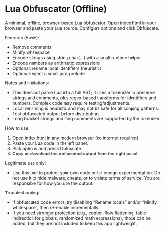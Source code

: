 # Lua Obfuscator (Offline)

A minimal, offline, browser-based Lua obfuscator. Open index.html in your browser and paste your Lua source. Configure options and click Obfuscate.

Features (basic):
- Remove comments
- Minify whitespace
- Encode strings using string.char(...) with a small runtime helper
- Encode numbers as arithmetic expressions
- Optional: rename local identifiers (heuristic)
- Optional: inject a small junk prelude

Notes and limitations:
- This does not parse Lua into a full AST; it uses a tokenizer to preserve strings and comments, plus regex-based transforms for identifiers and numbers. Complex code may require testing/adjustments.
- Local renaming is heuristic and may not be safe for all scoping patterns. Test obfuscated output before distributing.
- Long bracket strings and long comments are supported by the tokenizer.

How to use:
1) Open index.html in any modern browser (no internet required).
2) Paste your Lua code in the left panel.
3) Pick options and press Obfuscate.
4) Copy or download the obfuscated output from the right panel.

Legitimate use only:
- Use this tool to protect your own code or for benign experimentation. Do not use it to hide malware, cheats, or to violate terms of service. You are responsible for how you use the output.

Troubleshooting:
- If obfuscated code errors, try disabling “Rename locals” and/or “Minify whitespace”, then re-enable incrementally.
- If you need stronger protection (e.g., control-flow flattening, table indirection for globals, randomized math expressions), those can be added, but they are not included to keep this app lightweight.

